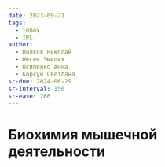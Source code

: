 ```yaml
---
date: 2023-09-21
tags:
  - inbox
  - IRL
author:
  - Волков Николай
  - Несен Эмилия
  - Осипенко Анна
  - Корсун Светлана
sr-due: 2024-06-29
sr-interval: 156
sr-ease: 266
---
```


# Биохимия мышечной деятельности


